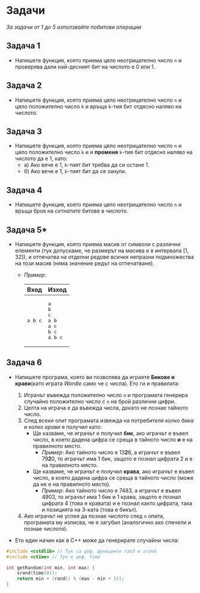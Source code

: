 ﻿# Задачи

*За задачи от 1 до 5 използвайте побитови операции*

## Задача 1
- Напишете функция, която приема цяло неотрицателно число `n` и проверява дали най-десният бит на числото е 0 или 1.

## Задача 2
- Напишете функция, която приема цяло неотрицателно число `n` и цяло положително число `k` и връща `k`-тия бит отдясно наляво на числото.

## Задача 3
- Напишете функция, която приема цяло неотрицателно число `n` и цяло положително число `k` и и **променя** `k`-тия бит отдясно наляво на числото да е 1, като:
    * а) Ако вече е 1, `k`-тият бит трябва да си остане 1.
    * б) Ако вече е 1, `k`-тият бит да се занули.

## Задача 4
- Напишете функция, която приема цяло неотрицателно число `n` и връща броя на *сетнатите* битове в числото.

## Задача 5*
- Напишете функция, която приема масив от символи с различни елементи (тук допускаме, че размерът на масива е в интервала $[1, 32]$), и отпечатва на отделни редове всички непразни подмножества на този масив (няма значение редът на отпечатване).
    * *Пример*:
 
         | Вход  | Изход |
         | ------------- | ------------- |
         | <pre>a b c</pre> | <pre>a<br>b<br>c<br>a b<br>a c<br>b c<br>a b c</pre>  |

## Задача 6
- Напишете програма, която ви позволява да играете **Бикове и крави**(като играта *Wordle* само че с числа). Ето ги и правилата:
    1. Играчът въвежда положително число `n` и програмата генерира случайно положително число с `n` на брой различни цифри.
    2. Целта на играча е да въвежда числа, докато не познае тайното число.
    3. След всеки опит програмата извежда на потребителя колко *бика* и колко *крави* е получил като:
        * Ще казваме, че играчът е получил **бик**, ако играчът е въвел число, в което дадена цифра се среща в тайното число **и** е на правилното място.
            * *Пример*: Ако тайното число е 13**2**6, а играчът е въвел 79**2**0, то играчът има 1 бик, защото е познал цифрата 2 и е на правилното място.
        * Ще казваме, че играчът е получил **крава**, ако играчът е въвел число, в което дадена цифра се среща в тайното число (може да не е на правилното място).
            * *Пример*: Ако тайното число е 7483, а играчът е въвел 4903, то играчът има 1 бик и 1 крава, защото е познал цифрата 4 (това е кравата) и е познал както цифрата, така и позицията на 3-ката (това е бикът).
    4. Ако играчът не успее да познае числото след `n` опита, програмата му изписва, че е загубил (аналогично ако спечели и познае числото).
 
- Ето един начин как в C++ може да генерирате случайни числа:
```c++
#include <cstdlib> // Тук са деф. функциите rand и srand
#include <ctime> // Тук е деф. time

int getRandom(int min, int max) {
    srand(time(0));
    return min + (rand() % (max - min + 1));
}
```
